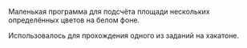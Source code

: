 Маленькая программа для подсчёта площади нескольких определённых цветов на белом фоне.

Использовалось для прохождения одного из заданий на хакатоне.
